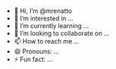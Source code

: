 - 👋 Hi, I’m @mrenatto
- 👀 I’m interested in ...
- 🌱 I’m currently learning ...
- 💞️ I’m looking to collaborate on ...
- 📫 How to reach me ...
- 😄 Pronouns: ...
- ⚡ Fun fact: ...

<!---
mrenatto/mrenatto is a ✨ special ✨ repository because its `README.md` (this file) appears on your GitHub profile.
You can click the Preview link to take a look at your changes.
--->
